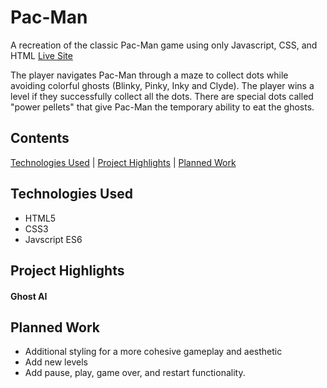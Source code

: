 # Pac-Man
A recreation of the classic Pac-Man game using only Javascript, CSS, and HTML
[Live Site](https://youknowhu.github.io/Pac-Man/)

The player navigates Pac-Man through a maze to collect dots while avoiding colorful ghosts (Blinky, Pinky, Inky and Clyde). The player wins a level if they successfully collect all the dots. There are special dots called "power pellets" that give Pac-Man the temporary ability to eat the ghosts.

## Contents
[Technologies Used](#technologies-used) | [Project Highlights](#project-highlights) | [Planned Work](#planned-work)

## Technologies Used
* HTML5
* CSS3
* Javscript ES6

## Project Highlights

#### Ghost AI



## Planned Work
* Additional styling for a more cohesive gameplay and aesthetic
* Add new levels
* Add pause, play, game over, and restart functionality.
